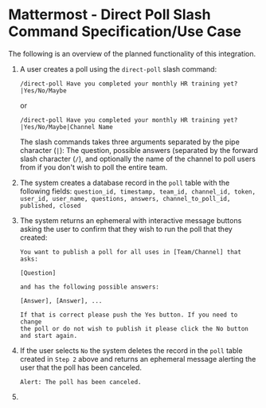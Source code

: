 # Mattermost - Direct Poll Slash Command Specification/Use Case

The following is an overview of the planned functionality of this integration.

1. A user creates a poll using the ``direct-poll`` slash command:

   ```
   /direct-poll Have you completed your monthly HR training yet?|Yes/No/Maybe
   ```
   or
   ```
   /direct-poll Have you completed your monthly HR training yet?|Yes/No/Maybe|Channel Name
   ```
   The slash commands takes three arguments separated by the pipe character (``|``): The question, possible answers (separated by the forward slash character (``/``), and optionally the name of the channel to poll users from if you don't wish to poll the entire team.

2. The system creates a database record in the ``poll`` table with the following fields: ``question_id, timestamp, team_id, channel_id, token, user_id, user_name, questions, answers, channel_to_poll_id, published, closed``

3. The system returns an ephemeral with interactive message buttons asking the user to confirm that they wish to run the poll that they created:

   ```
   You want to publish a poll for all uses in [Team/Channel] that asks:
   
   [Question]
   
   and has the following possible answers:
   
   [Answer], [Answer], ...
   
   If that is correct please push the Yes button. If you need to change 
   the poll or do not wish to publish it please click the No button 
   and start again.
   ```
   
4. If the user selects ``No`` the system deletes the record in the ``poll`` table created in ``Step 2`` above and returns an ephemeral message alerting the user that the poll has been canceled.

   ```
   Alert: The poll has been canceled.
   ```

5. 

